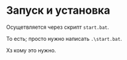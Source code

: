 # Запуск и установка

Осущетвляется через скрипт ```start.bat```.

То есть; просто нужно написать ```.\start.bat```.














Хз кому это нужно.
